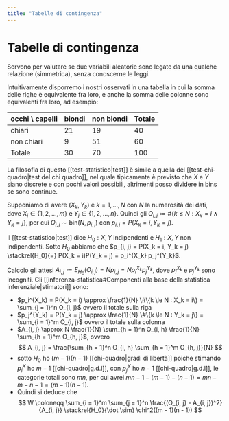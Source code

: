 ```yaml
---
title: "Tabelle di contingenza"
---
```

# Tabelle di contingenza
Servono per valutare se due variabili aleatorie sono legate da una qualche relazione (simmetrica), senza conoscerne le leggi.

Intuitivamente disporremo i nostri osservati in una tabella in cui la somma delle righe è equivalente fra loro, e anche la somma delle colonne sono equivalenti fra loro, ad esempio:

| occhi \ capelli | biondi | non biondi | Totale |
|-----------------|--------|------------|--------|
| chiari          | 21     | 19         | 40     |
| non chiari      | 9      | 51         | 60     |
| Totale          | 30     | 70         | 100    |

La filosofia di questo [[test-statistico|test]] è simile a quella del [[test-chi-quadro|test del chi quadro]], nel quale tipicamente è previsto che $X$ e $Y$ siano discrete e con pochi valori possibili, altrimenti posso dividere in bins se sono continue. 

Supponiamo di avere $(X_k, Y_k)$ e $k = 1, \ldots, N$ con $N$ la numerosità dei dati, dove $X_i \in \{1, 2, \ldots, m\}$ e $Y_j \in \{1, 2, \ldots, n\}$. Quindi gli $O_{i, j} \coloneqq \# \{k \le N : X_k = i \land Y_k = j\}$, per cui $O_{i, j} \sim \mathrm{bin}(N, p_{i, j})$ con $p_{i, j} = P(X_k = i, Y_k = j)$.

Il [[test-statistico|test]] dice $H_0: X, Y \text{ indipendenti}$ e $H_1: X, Y \text{ non indipendenti}$. Sotto $H_0$ abbiamo che $p_{i, j} = P(X_k = i, Y_k = j) \stackrel{H_0}{=} P(X_k = i)P(Y_k = j) = p_i^{X_k} p_j^{Y_k}$.

Calcolo gli attesi $A_{i, j} \coloneqq E_{H_0}(O_{i, j}) = N p_{i,j} = N p_i^{X_k} p_j^{Y_k}$, dove $p_i^{X_k}$ e $p_j^{Y_k}$ sono incogniti. Gli [[inferenza-statistica#Componenti alla base della statistica inferenziale|stimatori]] sono:
- $p_i^{X_k} = P(X_k = i) \approx \frac{1}{N} \#\{k \le N : X_k = i\} = \sum_{j = 1}^n O_{i, j}$ ovvero il totale sulla riga
- $p_j^{Y_k} = P(Y_k = j) \approx \frac{1}{N} \#\{k \le N : Y_k = j\} = \sum_{i = 1}^m O_{i, j}$ ovvero il totale sulla colonna
- $A_{i, j} \approx N \frac{1}{N} \sum_{h = 1}^n O_{i, h} \frac{1}{N} \sum_{h = 1}^m O_{h, j}$, ovvero
$$
A_{i, j} = \frac{\sum_{h = 1}^n O_{i, h} \sum_{h = 1}^m O_{h, j}}{N}
$$
- sotto $H_0$ ho $(m - 1)(n - 1)$ [[chi-quadro|gradi di libertà]] poichè stimando $p_i^X$ ho $m - 1$ [[chi-quadro|g.d.l]], con $p_j^Y$ ho $n - 1$ [[chi-quadro|g.d.l]], le categorie totali sono $mn$, per cui avrei $mn - 1 - (m - 1) - (n - 1) = mn - m - n - 1 = (m - 1)(n - 1)$.
- Quindi si deduce che 
$$
W \coloneqq \sum_{i = 1}^m \sum_{j = 1}^n \frac{(O_{i, j} - A_{i, j})^2}{A_{i, j}} \stackrel{H_0}{\dot \sim} \chi^2((m - 1)(n - 1))
$$
